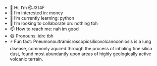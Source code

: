 - 👋 Hi, I’m @J314F
- 👀 I’m interested in: money
- 🌱 I’m currently learning: python
- 💞️ I’m looking to collaborate on: nothing tbh
- 📫 How to reach me: nah im good
- 😄 Pronouns: idrc tbh
- ⚡ Fun fact: Pneumonoultramicroscopicsilicovolcanoconiosis is a lung disease, commonly aquired through the process of inhaling fine silica dust, found most abundantly upon areas of highly geologically active volcanic terrain.

<!---
J314F/J314F is a ✨ special ✨ repository because its `README.md` (this file) appears on your GitHub profile.
You can click the Preview link to take a look at your changes.
--->
